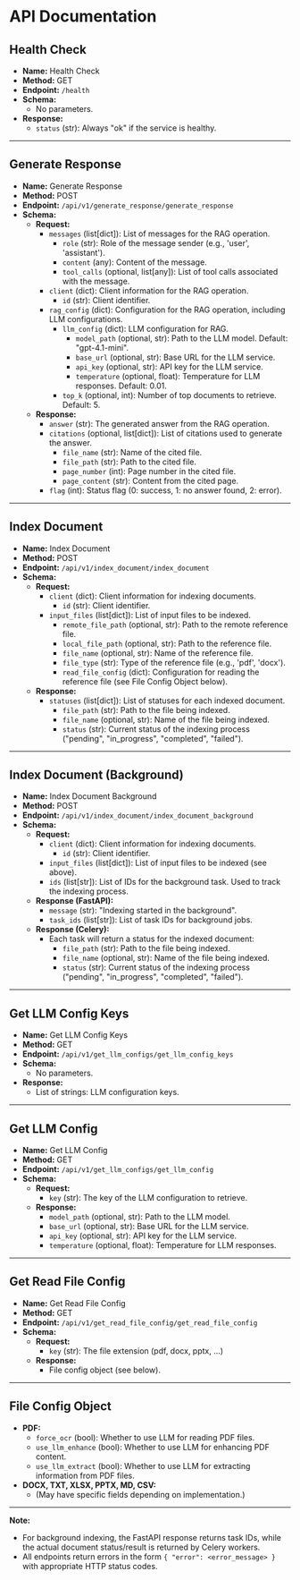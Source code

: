 # API Documentation

## Health Check

- **Name:** Health Check
- **Method:** GET
- **Endpoint:** `/health`
- **Schema:**
  - No parameters.
- **Response:**
  - `status` (str): Always "ok" if the service is healthy.

---

## Generate Response

- **Name:** Generate Response
- **Method:** POST
- **Endpoint:** `/api/v1/generate_response/generate_response`
- **Schema:**
  - **Request:**
    - `messages` (list[dict]): List of messages for the RAG operation.
      - `role` (str): Role of the message sender (e.g., 'user', 'assistant').
      - `content` (any): Content of the message.
      - `tool_calls` (optional, list[any]): List of tool calls associated with the message.
    - `client` (dict): Client information for the RAG operation.
      - `id` (str): Client identifier.
    - `rag_config` (dict): Configuration for the RAG operation, including LLM configurations.
      - `llm_config` (dict): LLM configuration for RAG.
        - `model_path` (optional, str): Path to the LLM model. Default: "gpt-4.1-mini".
        - `base_url` (optional, str): Base URL for the LLM service.
        - `api_key` (optional, str): API key for the LLM service.
        - `temperature` (optional, float): Temperature for LLM responses. Default: 0.01.
      - `top_k` (optional, int): Number of top documents to retrieve. Default: 5.
  - **Response:**
    - `answer` (str): The generated answer from the RAG operation.
    - `citations` (optional, list[dict]): List of citations used to generate the answer.
      - `file_name` (str): Name of the cited file.
      - `file_path` (str): Path to the cited file.
      - `page_number` (int): Page number in the cited file.
      - `page_content` (str): Content from the cited page.
    - `flag` (int): Status flag (0: success, 1: no answer found, 2: error).

---

## Index Document

- **Name:** Index Document
- **Method:** POST
- **Endpoint:** `/api/v1/index_document/index_document`
- **Schema:**
  - **Request:**
    - `client` (dict): Client information for indexing documents.
      - `id` (str): Client identifier.
    - `input_files` (list[dict]): List of input files to be indexed.
      - `remote_file_path` (optional, str): Path to the remote reference file.
      - `local_file_path` (optional, str): Path to the reference file.
      - `file_name` (optional, str): Name of the reference file.
      - `file_type` (str): Type of the reference file (e.g., 'pdf', 'docx').
      - `read_file_config` (dict): Configuration for reading the reference file (see File Config Object below).
  - **Response:**
    - `statuses` (list[dict]): List of statuses for each indexed document.
      - `file_path` (str): Path to the file being indexed.
      - `file_name` (optional, str): Name of the file being indexed.
      - `status` (str): Current status of the indexing process ("pending", "in_progress", "completed", "failed").

---

## Index Document (Background)

- **Name:** Index Document Background
- **Method:** POST
- **Endpoint:** `/api/v1/index_document/index_document_background`
- **Schema:**
  - **Request:**
    - `client` (dict): Client information for indexing documents.
      - `id` (str): Client identifier.
    - `input_files` (list[dict]): List of input files to be indexed (see above).
    - `ids` (list[str]): List of IDs for the background task. Used to track the indexing process.
  - **Response (FastAPI):**
    - `message` (str): "Indexing started in the background".
    - `task_ids` (list[str]): List of task IDs for background jobs.
  - **Response (Celery):**
    - Each task will return a status for the indexed document:
        - `file_path` (str): Path to the file being indexed.
        - `file_name` (optional, str): Name of the file being indexed.
        - `status` (str): Current status of the indexing process ("pending", "in_progress", "completed", "failed").

---

## Get LLM Config Keys

- **Name:** Get LLM Config Keys
- **Method:** GET
- **Endpoint:** `/api/v1/get_llm_configs/get_llm_config_keys`
- **Schema:**
  - No parameters.
- **Response:**
  - List of strings: LLM configuration keys.

---

## Get LLM Config

- **Name:** Get LLM Config
- **Method:** GET
- **Endpoint:** `/api/v1/get_llm_configs/get_llm_config`
- **Schema:**
  - **Request:**
    - `key` (str): The key of the LLM configuration to retrieve.
  - **Response:**
    - `model_path` (optional, str): Path to the LLM model.
    - `base_url` (optional, str): Base URL for the LLM service.
    - `api_key` (optional, str): API key for the LLM service.
    - `temperature` (optional, float): Temperature for LLM responses.

---

## Get Read File Config

- **Name:** Get Read File Config
- **Method:** GET
- **Endpoint:** `/api/v1/get_read_file_config/get_read_file_config`
- **Schema:**
  - **Request:**
    - `key` (str): The file extension (pdf, docx, pptx, ...)
  - **Response:**
    - File config object (see below).

---

## File Config Object

- **PDF:**
  - `force_ocr` (bool): Whether to use LLM for reading PDF files.
  - `use_llm_enhance` (bool): Whether to use LLM for enhancing PDF content.
  - `use_llm_extract` (bool): Whether to use LLM for extracting information from PDF files.
- **DOCX, TXT, XLSX, PPTX, MD, CSV:**
  - (May have specific fields depending on implementation.)

---

**Note:**
- For background indexing, the FastAPI response returns task IDs, while the actual document status/result is returned by Celery workers.
- All endpoints return errors in the form `{ "error": <error_message> }` with appropriate HTTP status codes.
